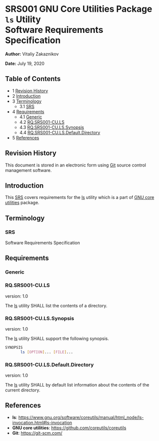 # SRS001 GNU Core Utilities Package `ls` Utility<br>Software Requirements Specification

**Author:** Vitaliy Zakaznikov

**Date:** July 19, 2020

## Table of Contents

* 1 [Revision History](#revision-history)
* 2 [Introduction](#introduction)
* 3 [Terminology](#terminology)
  * 3.1 [SRS](#srs)
* 4 [Requirements](#requirements)
  * 4.1 [Generic](#generic)
  * 4.2 [RQ.SRS001-CU.LS](#rqsrs001-culs)
  * 4.3 [RQ.SRS001-CU.LS.Synopsis](#rqsrs001-culssynopsis)
  * 4.4 [RQ.SRS001-CU.LS.Default.Directory](#rqsrs001-culsdefaultdirectory)
* 5 [References](#references)

## Revision History

This document is stored in an electronic form using [Git] source control management software.

## Introduction

This [SRS] covers requirements for the [ls] utility which is a part of [GNU core utilities] package.

## Terminology

### SRS

Software Requirements Specification

## Requirements

### Generic

### RQ.SRS001-CU.LS
version: 1.0

The [ls] utility SHALL list the contents of a directory.

### RQ.SRS001-CU.LS.Synopsis
version: 1.0

The [ls] utility SHALL support the following synopsis.

```bash
SYNOPSIS
       ls [OPTION]... [FILE]...
```

### RQ.SRS001-CU.LS.Default.Directory
version: 1.0

The [ls] utility SHALL by default list information about the contents of the current directory.

## References

* **ls**: https://www.gnu.org/software/coreutils/manual/html_node/ls-invocation.html#ls-invocation
* **GNU core utilities**: https://github.com/coreutils/coreutils
* **Git**: https://git-scm.com/

[ls]: https://www.gnu.org/software/coreutils/manual/html_node/ls-invocation.html#ls-invocation
[GNU core utilities]: https://github.com/coreutils/coreutils
[ClickHouse]: https://clickhouse.tech
[Git]: https://git-scm.com/
[SRS]: #SRS
